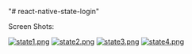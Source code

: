 "# react-native-state-login" 

Screen Shots:

[![state1.png](https://i.postimg.cc/VNybGKQm/state1.png)](https://postimg.cc/VJR65BkV)
[![state2.png](https://i.postimg.cc/fbhJjkmb/state2.png)](https://postimg.cc/RWXSvSPr)
[![state3.png](https://i.postimg.cc/5yZx4kmt/state3.png)](https://postimg.cc/q6xfQwSf)
[![state4.png](https://i.postimg.cc/KYJxkY5w/state4.png)](https://postimg.cc/R36j24yL)
